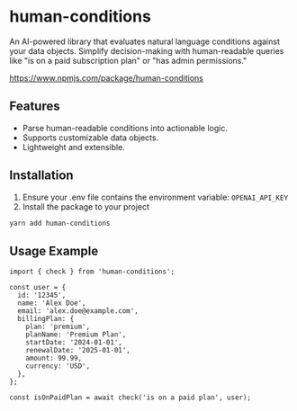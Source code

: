 # human-conditions

An AI-powered library that evaluates natural language conditions against your data objects. Simplify decision-making with human-readable queries like "is on a paid subscription plan" or "has admin permissions."

https://www.npmjs.com/package/human-conditions

## Features
- Parse human-readable conditions into actionable logic.
- Supports customizable data objects.
- Lightweight and extensible.

## Installation
1. Ensure your .env file contains the environment variable: `OPENAI_API_KEY`
2. Install the package to your project
```bash
yarn add human-conditions
```

## Usage Example
```
import { check } from 'human-conditions';

const user = {
  id: '12345',
  name: 'Alex Doe',
  email: 'alex.doe@example.com',
  billingPlan: {
    plan: 'premium',
    planName: 'Premium Plan',
    startDate: '2024-01-01',
    renewalDate: '2025-01-01',
    amount: 99.99,
    currency: 'USD',
  },
};

const isOnPaidPlan = await check('is on a paid plan', user);
```
